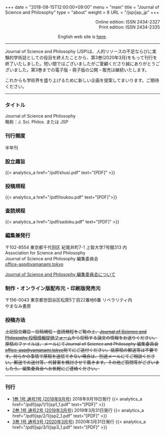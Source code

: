 +++
date = "2018-08-15T12:00:00+09:00"
menu = "main"
title = "Journal of Science and Philosophy"
type = "about"
weight = 8
URL = "/jsp/jsp_jp"
+++

<p style="text-align: right">
Online edition: ISSN 2434-2327<br>
Print edition: ISSN 2434-2335
</p>

<p style="text-align: center">
English web site is <a href="/jsp">here</a>.
</p>

---

Journal of Science and Philosophy (JSP)は、人的リソースの不足ならびに実験的学術誌としての役目を終えたことから、第3巻(2020年3月)をもって刊行を終了いたしました。短い間ではございましたがご愛顧くださり誠にありがとうございました。第3巻までの電子版・冊子版の公開・販売は継続いたします。

これからも学術界を盛り上げるために新しい企画を提案してまいります。ご期待ください。

---
### タイトル
Journal of Science and Philosophy  
略称：J. Sci. Philos. または JSP

### 刊行頻度
半年刊

### 設立趣旨
{{< analytics_a href="/pdf/shusi.pdf" text="[PDF]" >}}
<p></p>

### 投稿規程
{{< analytics_a href="/pdf/toukou.pdf" text="[PDF]">}}
<p></p>

### 査読規程
{{< analytics_a href="/pdf/sadoku.pdf" text="[PDF]" >}}
<p></p>

### 編集兼発行
〒102-8554 東京都千代田区 紀尾井町7-1 上智大学7号館313 内  
Association for Science and Philosophy  
Journal of Science and Philosophy 編集委員会  
[office-asp@yamanami.tokyo](mailto:office-asp@yamanami.tokyo)

[Journal of Science and Philosophy 編集委員会について](/jsp/jsp_editorialcommittee/)

### 制作・オンライン版配布元・印刷版発売元
〒156-0043 東京都世田谷区松原5丁目22番地6番 リベラリティ内  
やまなみ書房

<H3><span style="text-decoration: line-through;">投稿方法</span></H3>
<span style="text-decoration: line-through;">上記設立趣旨・投稿規程・査読規程をご覧の上、<a href="https://forms.gle/7EAmaWZLZZcrosrY9">Journal of Science and Philosophy 投稿情報提供フォーム</a>から投稿する論文の情報をお送りください。原稿のファイルは、メールにてJournal of Science and Philosophy 編集委員会<a href="mailto:office-asp@yamanami.tokyo">office-asp@yamanami.tokyo</a>宛てにご送付ください。紙原稿の郵送等は不要です。何らかの事情で原稿を送信できない場合は、別途メールにてご相談ください。郵送での送付等、代替案を検討させて戴きます。その他ご質問等がございましたら、編集委員会へお気軽にご連絡ください。</span>


---
### 刊行

* [1巻 1号 通号1号 (2018年9月号)](/jsp_contents/jsp_1_1/) 2018年9月19日発行 {{< analytics_a href="/pdf/jsp/1/1/jsp1_1.pdf" text="[PDF]" >}}
* [2巻 1号 通号2号 (2019年3月号)](/jsp_contents/jsp_2_1/) 2019年3月31日発行 {{< analytics_a href="/pdf/jsp/2/1/jsp2_1.pdf" text="[PDF]" >}}
* [3巻 1号 通号3号 (2020年3月号)](/jsp_contents/jsp_3_1/) 2020年3月31日発行 {{< analytics_a href="/pdf/jsp/3/1/jsp3_1.pdf" text="[PDF]" >}}


<script type="application/ld+json">
{
	"@context": "http://schema.org",
	"@type": "CreativeWorkSeries",
	"name" : "Journal of Science and Philosophy",
	"alternateName" : "JSP",
	"issn" : ["2434-2327", "2434-2335"],
	"copyrightYear": "2018",
	"copyrightHolder": {
		"@type" : "Organization",
		"name" : "Journal of Science and Philosophy editorial committee, Association for Science and Philosophy",
		"email" : "office-asp@yamanami.tokyo",
		"logo" : "https://www.yamanami.tokyo/images/recentWorks/ASP_title_ol.svg",
		"publishingPrinciples" : "https://www.yamanami.tokyo/pdf/toukou.pdf",
		"address": {
			"@type": "PostalAddress",
			"addressLocality": "Tokyo, Japan",
			"postalCode": "102-8554",
			"streetAddress": "Sophia University Bldg. 7 Room 313, 7-1 Kioicho, Chiyoda-ku",
			"addressCountry" : "JP"
		}
	},
	"publisher" : {
		"@type" : "Organization",
		"name" : ["やまなみ書房", "Yamanami Books"]
	},
	"license": "https://creativecommons.org/licenses/by/4.0/"
}
</script>
